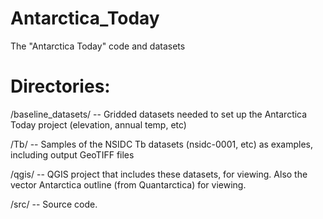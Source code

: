 # Antarctica_Today
The "Antarctica Today" code and datasets

# Directories:
/baseline_datasets/ -- Gridded datasets needed to set up the Antarctica Today project (elevation, annual temp, etc)

/Tb/ -- Samples of the NSIDC Tb datasets (nsidc-0001, etc) as examples, including output GeoTIFF files

/qgis/ -- QGIS project that includes these datasets, for viewing. Also the vector Antarctica outline (from Quantarctica) for viewing.

/src/ -- Source code.
